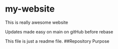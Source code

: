 # my-website
This is really awesome website

Updates made easy on main on gitHub before rebase 


This file is just a readme file.
##Repository Purpose


